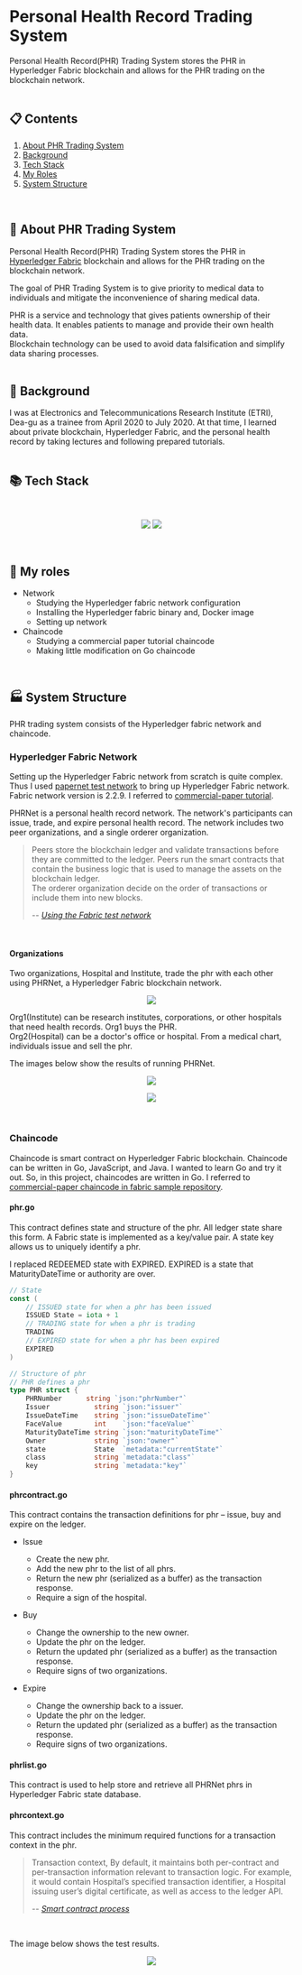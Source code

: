 # Personal Health Record Trading System

Personal Health Record(PHR) Trading System stores the PHR in Hyperledger Fabric blockchain and allows for the PHR trading on the blockchain network.  
<br/>

## :clipboard: Contents
1. [About PHR Trading System](#🔎-about-phr-trading-system)
2. [Background](#🌱-background)
3. [Tech Stack](#📚-tech-stack)
4. [My Roles](#📝-my-roles)
5. [System Structure](#🏭-system-structure)  
<br/>

## :mag_right: About PHR Trading System
Personal Health Record(PHR) Trading System stores the PHR in [Hyperledger Fabric](https://www.hyperledger.org/use/fabric) blockchain and allows for the PHR trading on the blockchain network.  

The goal of PHR Trading System is to give priority to medical data to individuals and mitigate the inconvenience of sharing medical data.  

PHR is a service and technology that gives patients ownership of their health data. It enables patients to manage and provide their own health data.  
Blockchain technology can be used to avoid data falsification and simplify data sharing processes.  
<br/>

## :seedling: Background
I was at Electronics and Telecommunications Research Institute (ETRI), Dea-gu as a trainee from April 2020 to July 2020. At that time, I learned about private blockchain, Hyperledger Fabric, and the personal health record by taking lectures and following prepared tutorials.  
<br/>

## :books: Tech Stack
<br/>
<p align = "center">
    <img src="https://img.shields.io/badge/Hyperledger Fabric-2F3134?style=for-the-badge&logo=Hyperledger&logoColor=white">
    <img src="https://img.shields.io/badge/Go-00ADD8?style=for-the-badge&logo=Go&logoColor=white"><br/>    
</p>
<br/>

## :memo: My roles 
* Network
    - Studying the Hyperledger fabric network configuration
    - Installing the Hyperledger fabric binary and, Docker image 
    - Setting up network
* Chaincode
    - Studying a commercial paper tutorial chaincode
    - Making little modification on Go chaincode   
<br/>

## :factory: System Structure
PHR trading system consists of the Hyperledger fabric network and chaincode.

### Hyperledger Fabric Network
Setting up the Hyperledger Fabric network from scratch is quite complex. Thus I used [papernet test network](https://hyperledger-fabric.readthedocs.io/en/release-2.2/tutorial/commercial_paper.html#create-the-network) to bring up Hyperledger Fabric network. Fabric network version is 2.2.9. I referred to [commercial-paper tutorial](https://hyperledger-fabric.readthedocs.io/en/release-2.2/tutorial/commercial_paper.html).  

PHRNet is a personal health record network. The network's participants can issue, trade, and expire personal health record.
The network includes two peer organizations, and a single orderer organization.  
> Peers store the blockchain ledger and validate transactions before they are committed to the ledger. Peers run the smart contracts that contain the business logic that is used to manage the assets on the blockchain ledger.  
The orderer organization decide on the order of transactions or include them into new blocks.
>
> -- <cite>[Using the Fabric test network](https://hyperledger-fabric.readthedocs.io/en/release-2.2/test_network.html)</cite>  

<br/>

#### Organizations
Two organizations, Hospital and Institute, trade the phr with each other using PHRNet, a Hyperledger Fabric blockchain network.  

<p align = "center">
    <img src = "images/organizations.png">
</p>

Org1(Institute) can be research institutes, corporations, or other hospitals that need health records. Org1 buys the PHR.  
Org2(Hospital) can be a doctor's office or hospital. From a medical chart, individuals issue and sell the phr.  

The images below show the results of running PHRNet.  

<p align = "center">
    <img src = "images/create-the-network-1.png">
</p>     

<p align = "center">
    <img src = "images/create-the-network-2.png">
</p>
<br/>

### Chaincode    
Chaincode is smart contract on Hyperledger Fabric blockchain. Chaincode can be written in Go, JavaScript, and Java. I wanted to learn Go and try it out. So, in this project, chaincodes are written in Go. I referred to [commercial-paper chaincode in fabric sample repository](https://github.com/hyperledger/fabric-samples/tree/release-2.2/commercial-paper).

#### phr.go  
This contract defines state and structure of the phr. All ledger state share this form. A Fabric state is implemented as a key/value pair. A state key allows us to uniquely identify a phr.

I replaced REDEEMED state with EXPIRED. EXPIRED is a state that MaturityDateTime or authority are over.

```go
// State
const (
	// ISSUED state for when a phr has been issued
	ISSUED State = iota + 1
	// TRADING state for when a phr is trading
	TRADING
	// EXPIRED state for when a phr has been expired
	EXPIRED
)
```

```go
// Structure of phr
// PHR defines a phr
type PHR struct {
	PHRNumber      string `json:"phrNumber"`
	Issuer           string `json:"issuer"`
	IssueDateTime    string `json:"issueDateTime"`
	FaceValue        int    `json:"faceValue"`
	MaturityDateTime string `json:"maturityDateTime"`
	Owner            string `json:"owner"`
	state            State  `metadata:"currentState"`
	class            string `metadata:"class"`
	key              string `metadata:"key"`
}
```

#### phrcontract.go 
This contract contains the transaction definitions for phr – issue, buy and expire on the ledger.   

* Issue
    - Create the new phr.
    - Add the new phr to the list of all phrs. 
    - Return the new phr (serialized as a buffer) as the transaction response.
    - Require a sign of the hospital.

* Buy
    - Change the ownership to the new owner.
    - Update the phr on the ledger.
    - Return the updated phr (serialized as a buffer) as the transaction response.
    - Require signs of two organizations. 

* Expire
    - Change the ownership back to a issuer.
    - Update the phr on the ledger.
    - Return the updated phr (serialized as a buffer) as the transaction response.
    - Require signs of two organizations.   

#### phrlist.go
This contract is used to help store and retrieve all PHRNet phrs in Hyperledger Fabric state database.  

#### phrcontext.go    
This contract includes the minimum required functions for a transaction context in the phr.

> Transaction context, By default, it maintains both per-contract and per-transaction information relevant to transaction logic. For example, it would contain Hospital’s specified transaction identifier, a Hospital issuing user’s digital certificate, as well as access to the ledger API.
>
> -- <cite>[Smart contract process](https://hyperledger-fabric.readthedocs.io/en/release-2.2/developapps/smartcontract.html)</cite>

<br/>

The image below shows the test results.  
<p align = "center">
    <img src = "images/test.png" width = "" height = "">
</p>




